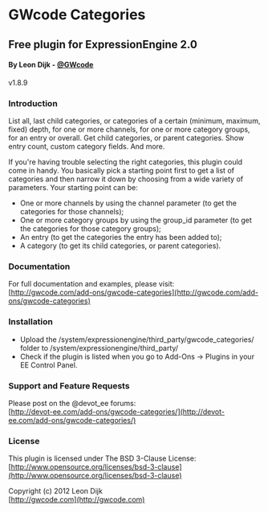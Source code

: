 # GWcode Categories
## Free plugin for ExpressionEngine 2.0
#### By Leon Dijk - [@GWcode](http://twitter.com/#!/gwcode)
v1.8.9
### Introduction

List all, last child categories, or categories of a certain (minimum, maximum, fixed) depth, for one or more channels, for one or more category groups, for an entry or overall. Get child categories, or parent categories. Show entry count, custom category fields. And more.

If you're having trouble selecting the right categories, this plugin could come in handy.
You basically pick a starting point first to get a list of categories and then narrow it down by choosing from a wide variety of parameters. Your starting point can be:

* One or more channels by using the channel parameter (to get the categories for those channels);
* One or more category groups by using the group_id parameter (to get the categories for those category groups);
* An entry (to get the categories the entry has been added to);
* A category (to get its child categories, or parent categories).

### Documentation

For full documentation and examples, please visit:  
[http://gwcode.com/add-ons/gwcode-categories](http://gwcode.com/add-ons/gwcode-categories)

### Installation

* Upload the /system/expressionengine/third_party/gwcode_categories/ folder to /system/expressionengine/third_party/
* Check if the plugin is listed when you go to Add-Ons &rarr; Plugins in your EE Control Panel.

### Support and Feature Requests
Please post on the @devot_ee forums:  
[http://devot-ee.com/add-ons/gwcode-categories/](http://devot-ee.com/add-ons/gwcode-categories/)

### License
This plugin is licensed under The BSD 3-Clause License:  
[http://www.opensource.org/licenses/bsd-3-clause](http://www.opensource.org/licenses/bsd-3-clause)

Copyright (c) 2012 Leon Dijk  
[http://gwcode.com](http://gwcode.com)